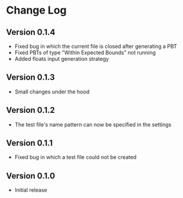 Change Log
==========

Version 0.1.4
-------------

-   Fixed bug in which the current file is closed after generating a PBT
-   Fixed PBTs of type "Within Expected Bounds" not running
-   Added floats input generation strategy

Version 0.1.3
-------------

-   Small changes under the hood

Version 0.1.2
-------------

-   The test file's name pattern can now be specified in the settings
 
Version 0.1.1
-------------

-   Fixed bug in which a test file could not be created


Version 0.1.0
-------------

-   Initial release
